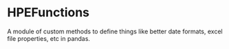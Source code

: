 # HPEFunctions
A module of custom methods to define things like better date formats, excel file properties, etc in pandas. 
